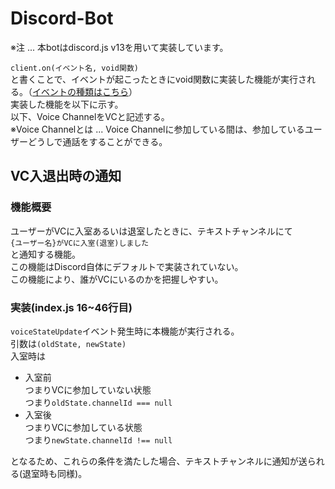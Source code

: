 # Discord-Bot
※注 ... 本botはdiscord.js v13を用いて実装しています。  
  
`client.on(イベント名, void関数)`  
と書くことで、イベントが起こったときにvoid関数に実装した機能が実行される。（[イベントの種類はこちら](https://discord.js.org/docs/packages/discord.js/14.18.0/Client:Class#on)）  
実装した機能を以下に示す。  
以下、Voice ChannelをVCと記述する。  
※Voice Channelとは ... Voice Channelに参加している間は、参加しているユーザーどうしで通話をすることができる。

## VC入退出時の通知
### 機能概要
ユーザーがVCに入室あるいは退室したときに、テキストチャンネルにて  
`{ユーザー名}がVCに入室(退室)しました`  
と通知する機能。  
この機能はDiscord自体にデフォルトで実装されていない。  
この機能により、誰がVCにいるのかを把握しやすい。  
### 実装(index.js 16~46行目)
`voiceStateUpdate`イベント発生時に本機能が実行される。  
引数は`(oldState, newState)`  
入室時は
- 入室前  
つまりVCに参加していない状態  
つまり`oldState.channelId === null`
- 入室後  
つまりVCに参加している状態  
つまり`newState.channelId !== null`
  
となるため、これらの条件を満たした場合、テキストチャンネルに通知が送られる(退室時も同様)。
